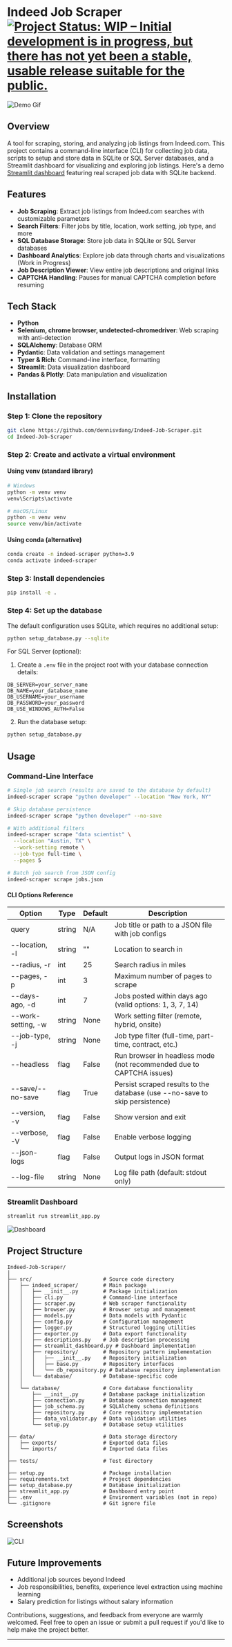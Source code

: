 # Indeed Job Scraper [![Project Status: WIP – Initial development is in progress, but there has not yet been a stable, usable release suitable for the public.](https://www.repostatus.org/badges/latest/wip.svg)](https://www.repostatus.org/#wip)

![Demo Gif](images/demo.gif)

## Overview

A tool for scraping, storing, and analyzing job listings from Indeed.com. This project contains a command-line interface (CLI) for collecting job data, scripts to setup and store data in SQLite or SQL Server databases, and a Streamlit dashboard for visualizing and exploring job listings. Here's a demo [Streamlit dashboard](https://indeed-job-scraper-dashboard.streamlit.app/) featuring real scraped job data with SQLite backend.

## Features

- **Job Scraping**: Extract job listings from Indeed.com searches with customizable parameters
- **Search Filters**: Filter jobs by title, location, work setting, job type, and more
- **SQL Database Storage**: Store job data in SQLite or SQL Server databases
- **Dashboard Analytics**: Explore job data through charts and visualizations (Work in Progress)
- **Job Description Viewer**: View entire job descriptions and original links
- **CAPTCHA Handling**: Pauses for manual CAPTCHA completion before resuming

## Tech Stack

- **Python**
- **Selenium, chrome browser, undetected-chromedriver**: Web scraping with anti-detection
- **SQLAlchemy**: Database ORM
- **Pydantic**: Data validation and settings management
- **Typer & Rich**: Command-line interface, formatting
- **Streamlit**: Data visualization dashboard
- **Pandas & Plotly**: Data manipulation and visualization

## Installation

### Step 1: Clone the repository

```bash
git clone https://github.com/dennisvdang/Indeed-Job-Scraper.git
cd Indeed-Job-Scraper
```

### Step 2: Create and activate a virtual environment

#### Using venv (standard library)
```bash
# Windows
python -m venv venv
venv\Scripts\activate

# macOS/Linux
python -m venv venv
source venv/bin/activate
```

#### Using conda (alternative)
```bash
conda create -n indeed-scraper python=3.9
conda activate indeed-scraper
```

### Step 3: Install dependencies

```bash
pip install -e .
```

### Step 4: Set up the database

The default configuration uses SQLite, which requires no additional setup:

```bash
python setup_database.py --sqlite
```

For SQL Server (optional):

1. Create a `.env` file in the project root with your database connection details:

```
DB_SERVER=your_server_name
DB_NAME=your_database_name
DB_USERNAME=your_username
DB_PASSWORD=your_password
DB_USE_WINDOWS_AUTH=False
```

2. Run the database setup:

```bash
python setup_database.py
```

## Usage

### Command-Line Interface

```bash
# Single job search (results are saved to the database by default)
indeed-scraper scrape "python developer" --location "New York, NY"

# Skip database persistence
indeed-scraper scrape "python developer" --no-save

# With additional filters
indeed-scraper scrape "data scientist" \
  --location "Austin, TX" \
  --work-setting remote \
  --job-type full-time \
  --pages 5
```

```bash
# Batch job search from JSON config
indeed-scraper scrape jobs.json
```

#### CLI Options Reference

| Option                   | Type                  | Default | Description                                                                 |
|--------------------------|-----------------------|---------|-----------------------------------------------------------------------------|
| query                    | string                | N/A     | Job title or path to a JSON file with job configs                            |
| --location, -l           | string                | ""     | Location to search in                                                        |
| --radius, -r             | int                   | 25      | Search radius in miles                                                       |
| --pages, -p              | int                   | 3       | Maximum number of pages to scrape                                            |
| --days-ago, -d           | int                   | 7       | Jobs posted within days ago (valid options: 1, 3, 7, 14)                     |
| --work-setting, -w       | string                | None    | Work setting filter (remote, hybrid, onsite)                                   |
| --job-type, -j           | string                | None    | Job type filter (full-time, part-time, contract, etc.)                       |
| --headless               | flag                  | False   | Run browser in headless mode (not recommended due to CAPTCHA issues)          |
| --save/--no-save         | flag                  | True    | Persist scraped results to the database (use --no-save to skip persistence)   |
| --version, -v            | flag                  | False   | Show version and exit                                                         |
| --verbose, -V            | flag                  | False   | Enable verbose logging                                                        |
| --json-logs              | flag                  | False   | Output logs in JSON format                                                    |
| --log-file               | string                | None    | Log file path (default: stdout only)                                          |

### Streamlit Dashboard

```bash
streamlit run streamlit_app.py
```

![Dashboard](images/dashboard-cover.jpg)

## Project Structure

```
Indeed-Job-Scraper/
│
├── src/                       # Source code directory
│   ├── indeed_scraper/        # Main package
│   │   ├── __init__.py        # Package initialization
│   │   ├── cli.py             # Command-line interface
│   │   ├── scraper.py         # Web scraper functionality
│   │   ├── browser.py         # Browser setup and management 
│   │   ├── models.py          # Data models with Pydantic
│   │   ├── config.py          # Configuration management
│   │   ├── logger.py          # Structured logging utilities
│   │   ├── exporter.py        # Data export functionality
│   │   ├── descriptions.py    # Job description processing
│   │   ├── streamlit_dashboard.py # Dashboard implementation
│   │   ├── repository/        # Repository pattern implementation
│   │   │   ├── __init__.py    # Repository initialization
│   │   │   ├── base.py        # Repository interfaces
│   │   │   └── db_repository.py # Database repository implementation
│   │   └── database/          # Database-specific code
│   │
│   └── database/              # Core database functionality
│       ├── __init__.py        # Database package initialization
│       ├── connection.py      # Database connection management
│       ├── job_schema.py      # SQLAlchemy schema definitions
│       ├── repository.py      # Core repository implementation
│       ├── data_validator.py  # Data validation utilities
│       └── setup.py           # Database setup utilities
│
├── data/                      # Data storage directory
│   ├── exports/               # Exported data files
│   └── imports/               # Imported data files
│
├── tests/                     # Test directory
│
├── setup.py                   # Package installation
├── requirements.txt           # Project dependencies
├── setup_database.py          # Database initialization
├── streamlit_app.py           # Dashboard entry point
├── .env                       # Environment variables (not in repo)
└── .gitignore                 # Git ignore file
```

## Screenshots

![CLI](images/cli.jpg)

## Future Improvements

- Additional job sources beyond Indeed
- Job responsibilities, benefits, experience level extraction using machine learning
- Salary prediction for listings without salary information
 
Contributions, suggestions, and feedback from everyone are warmly welcomed. Feel free to open an issue or submit a pull request if you'd like to help make the project better.

---
